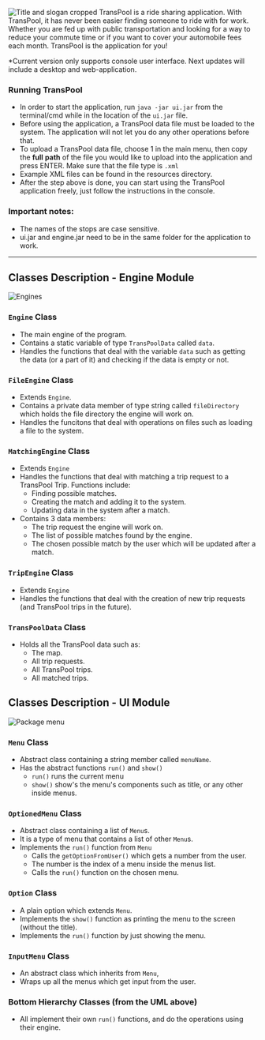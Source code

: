![Title and slogan cropped](https://user-images.githubusercontent.com/53123142/81192618-24fa4e80-8fc3-11ea-9d8e-809b7ee11ac5.png)
TransPool is a ride sharing application. With TransPool, it has never been easier finding someone to ride with for work. Whether you are fed up with public transportation and looking for a way to reduce your commute time or if you want to cover your automobile fees each month. TransPool is the application for you!

*Current version only supports console user interface. Next updates will include a desktop and web-application.

### Running TransPool

- In order to start the application, run `java -jar ui.jar` from the terminal/cmd while in the location of the `ui.jar` file.
- Before using the application, a TransPool data file must be loaded to the system. The application will not let you do any other operations before that.
- To upload a TransPool data file, choose 1 in the main menu, then copy the **full** **path** of the file you would like to upload into the application and press ENTER. Make sure that the file type is `.xml`
- Example XML files can be found in the resources directory.
- After the step above is done, you can start using the TransPool application freely, just follow the instructions in the console.



### Important notes:

- The names of the stops are case sensitive.
- ui.jar and engine.jar need to be in the same folder for the application to work.

--- 
## Classes Description - Engine Module
![Engines](https://user-images.githubusercontent.com/53123142/81400485-e33de500-9135-11ea-9559-8a4dcffaf9ad.png)
###  `Engine` Class

- The main engine of the program.
- Contains a static variable of type `TransPoolData` called `data`.
- Handles the functions that deal with the variable `data` such as getting the data (or a part of it) and checking if the data is empty or not.

### `FileEngine` Class

- Extends `Engine`.
- Contains a private data member of type string called `fileDirectory`  which holds the file directory the engine will work on.
- Handles the funcitons that deal with operations on files such as loading a file to the system.

### `MatchingEngine` Class

- Extends `Engine`
- Handles the functions that deal with matching a trip request to a TransPool Trip. Functions include:
  - Finding possible matches.
  - Creating the match and adding it to the system.
  - Updating data in the system after a match.
- Contains 3 data members:
  - The trip request the engine will work on.
  - The list of possible matches found by the engine.
  - The chosen possible match by the user which will be updated after a match.

### `TripEngine` Class

- Extends `Engine`
- Handles the functions that deal with the creation of new trip requests (and TransPool trips in the future).

### `TransPoolData` Class

- Holds all the TransPool data such as:
  - The map.
  - All trip requests.
  - All TransPool trips.
  - All matched trips.



## Classes Description - UI Module

![Package menu](https://user-images.githubusercontent.com/53123142/81400516-fa7cd280-9135-11ea-976a-edc12121014b.png)

### `Menu` Class

- Abstract class containing a string member called `menuName`.
- Has the abstract functions `run()` and `show()`
  - `run()` runs the current menu
  - `show()` show's the menu's components such as title, or any other inside menus.

### `OptionedMenu` Class

- Abstract class containing a list of `Menu`s.
- It is a type of menu that contains a list of other `Menu`s. 
- Implements the `run()` function from `Menu`
  - Calls the `getOptionFromUser()` which gets a number from the user.
  - The number is the index of a menu inside the menus list.
  - Calls the `run()` function on the chosen menu.

### `Option` Class

- A plain option which extends `Menu`. 
- Implements the `show()` function as printing the menu to the screen (without the title).
- Implements the `run()` function by just showing the menu.

### `InputMenu` Class

- An abstract class which inherits from `Menu`, 
- Wraps up all the menus which get input from the user.

### Bottom Hierarchy Classes (from the UML above)

- All implement their own `run()` functions, and do the operations using their engine.
